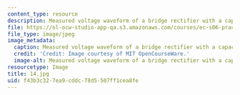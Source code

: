 ```yaml
---
content_type: resource
description: Measured voltage waveform of a bridge rectifier with a capacitor.
file: https://ol-ocw-studio-app-qa.s3.amazonaws.com/courses/ec-s06-practical-electronics-fall-2004/f43b3c327ea9cddc78d5507ff1cea8fe_14.jpg
file_type: image/jpeg
image_metadata:
  caption: Measured voltage waveform of a bridge rectifier with a capacitor.
  credit: 'Credit: Image courtesy of MIT OpenCourseWare.'
  image-alt: Measured voltage waveform of a bridge rectifier with a capacitor.
resourcetype: Image
title: 14.jpg
uid: f43b3c32-7ea9-cddc-78d5-507ff1cea8fe
---
```

